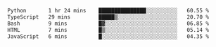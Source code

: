 <!--START_SECTION:waka-->

```txt
Python       1 hr 24 mins    ███████████████░░░░░░░░░░   60.55 %
TypeScript   29 mins         █████▒░░░░░░░░░░░░░░░░░░░   20.70 %
Bash         9 mins          █▓░░░░░░░░░░░░░░░░░░░░░░░   06.85 %
HTML         7 mins          █▒░░░░░░░░░░░░░░░░░░░░░░░   05.14 %
JavaScript   6 mins          █░░░░░░░░░░░░░░░░░░░░░░░░   04.35 %
```

<!--END_SECTION:waka--> 
 
